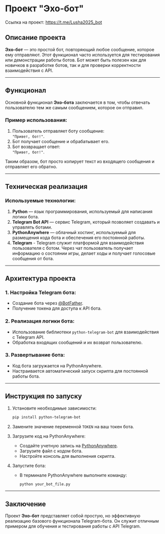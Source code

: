 # Проект "Эхо-бот"

Ссылка на проект: https://t.me/Lusha2025_bot

## Описание проекта

**Эхо-бот** — это простой бот, повторяющий любое сообщение, которое ему отправляют. Этот функционал часто используется для тестирования или демонстрации работы ботов. Бот может быть полезен как для новичков в разработке ботов, так и для проверки корректности взаимодействия с API.

---

## Функционал

Основной функционал **Эхо-бота** заключается в том, чтобы отвечать пользователю тем же самым сообщением, которое он отправил. 

### Пример использования:

1. Пользователь отправляет боту сообщение:  
   `"Привет, бот!"`.
2. Бот получает сообщение и обрабатывает его.
3. Бот возвращает ответ:  
   `"Привет, бот!"`.

Таким образом, бот просто копирует текст из входящего сообщения и отправляет его обратно.

---

## Техническая реализация

### Используемые технологии:

1. **Python** — язык программирования, используемый для написания логики бота.
2. **Telegram Bot API** — сервис Telegram, который позволяет создавать и управлять ботами.
3. **PythonAnywhere** — облачный хостинг, используемый для размещения кода бота и обеспечения его постоянной работы.
4. **Telegram** - Telegram служит платформой для взаимодействия пользователя с ботом. Через чат пользователь получает информацию о состоянии игры, делает ходы и получает голосовые сообщения от бота.

---

## Архитектура проекта

### 1. Настройка Telegram бота:
   - Создание бота через [@BotFather](https://t.me/BotFather).
   - Получение токена для доступа к API бота.

### 2. Реализация логики бота:
   - Использование библиотеки `python-telegram-bot` для взаимодействия с Telegram API.
   - Обработка входящих сообщений и их возврат пользователю.

### 3. Развертывание бота:
   - Код бота загружается на PythonAnywhere.
   - Настраивается автоматический запуск скрипта для постоянной работы бота.

---

## Инструкция по запуску

1. Установите необходимые зависимости:
   ```bash
   pip install python-telegram-bot
   ```

2. Замените значение переменной `TOKEN` на ваш токен бота.

3. Загрузите код на PythonAnywhere:
   - Создайте учетную запись на [PythonAnywhere](https://www.pythonanywhere.com).
   - Загрузите файл с кодом бота.
   - Настройте консоль для выполнения скрипта.

4. Запустите бота:
   - В терминале PythonAnywhere выполните команду:
     ```bash
     python your_bot_file.py
     ```
---

## Заключение

Проект **Эхо-бот** представляет собой простую, но эффективную реализацию базового функционала Telegram-бота. Он служит отличным примером для обучения и тестирования работы с API Telegram.
